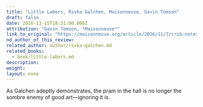 ```yaml
---
title: "Little Labors, Rivka Galchen, Maisonneuve, Gavin Tomson"
draft: false
date: 2016-11-15T18:31:00.000Z
attribution: "Gavin Tomson, *Maisonneuve*"
link_to_original: "https://maisonneuve.org/article/2016/11/7/crib-notes/"
nd_author_of_this_review:
related_author: author/rivka-galchen.md
related_books:
  - book/little-labors.md
description:
weight:
layout: none
---
```

As Galchen adeptly demonstrates, the pram in the hall is no longer the sombre enemy of good art—ignoring it is.

